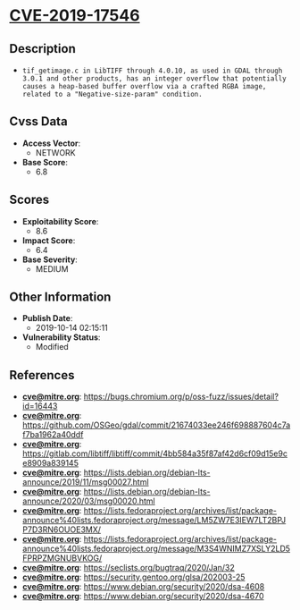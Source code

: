 
# [CVE-2019-17546](https://cve.mitre.org/cgi-bin/cvename.cgi?name=CVE-2019-17546)

## Description

- `tif_getimage.c in LibTIFF through 4.0.10, as used in GDAL through 3.0.1 and other products, has an integer overflow that potentially causes a heap-based buffer overflow via a crafted RGBA image, related to a "Negative-size-param" condition.`

## Cvss Data

- **Access Vector**:
  - NETWORK
- **Base Score**:
  - 6.8

## Scores

- **Exploitability Score**:
  - 8.6
- **Impact Score**:
  - 6.4
- **Base Severity**:
  - MEDIUM

## Other Information

- **Publish Date**:
  - 2019-10-14 02:15:11
- **Vulnerability Status**:
  - Modified

## References

- **cve@mitre.org**: https://bugs.chromium.org/p/oss-fuzz/issues/detail?id=16443
- **cve@mitre.org**: https://github.com/OSGeo/gdal/commit/21674033ee246f698887604c7af7ba1962a40ddf
- **cve@mitre.org**: https://gitlab.com/libtiff/libtiff/commit/4bb584a35f87af42d6cf09d15e9ce8909a839145
- **cve@mitre.org**: https://lists.debian.org/debian-lts-announce/2019/11/msg00027.html
- **cve@mitre.org**: https://lists.debian.org/debian-lts-announce/2020/03/msg00020.html
- **cve@mitre.org**: https://lists.fedoraproject.org/archives/list/package-announce%40lists.fedoraproject.org/message/LM5ZW7E3IEW7LT2BPJP7D3RN6OUOE3MX/
- **cve@mitre.org**: https://lists.fedoraproject.org/archives/list/package-announce%40lists.fedoraproject.org/message/M3S4WNIMZ7XSLY2LD5FPRPZMGNUBVKOG/
- **cve@mitre.org**: https://seclists.org/bugtraq/2020/Jan/32
- **cve@mitre.org**: https://security.gentoo.org/glsa/202003-25
- **cve@mitre.org**: https://www.debian.org/security/2020/dsa-4608
- **cve@mitre.org**: https://www.debian.org/security/2020/dsa-4670
